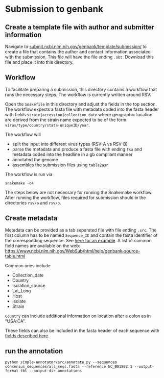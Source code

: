 # Submission to genbank

## Create a template file with author and submitter information

Navigate to [submit.ncbi.nlm.nih.gov/genbank/template/submission/](https://submit.ncbi.nlm.nih.gov/genbank/template/submission/) to create a file that contains the author and contact information associated with the submission. 
This file will have the file ending `.sbt`. Download this file and place it into this directory.

## Workflow

To facilitate preparing a submission, this directory contains a workflow that runs the necessary steps.
The workflow is currently written around RSV. 

Open the `Snakefile` in this directory and adjust the fields in the top section. The workflow expects a fasta file with metadata coded into the fasta header with fields `strain|accession|collection_date` where geographic location are derived from the strain name expected to be of the form
`virus/type/country/state-uniqueID/year`. 

The workflow will 
 - split the input into different virus types (RSV-A vs RSV-B)
 - parse the metadata and produce a fasta file with ending `fsa` and metadata coded into the headline in a gb compliant manner
 - annotated the genome
 - assembles the submission files using `table2asn`

The workflow is run via
```
snakemake -c4
```
The steps below are not necessary for running the Snakemake workflow. 
After running the workflow, files required for submission should in the directories
`rsv/a` and `rsv/b`.


## Create metadata
Metadata can be provided as a tab separated file with file ending `.src`.
The first column has to be named `Sequence_ID` and contain the fasta identifier of the corresponding sequence.
See [here for an example](https://www.ncbi.nlm.nih.gov/WebSub/html/help/sample_files/source-table-sample.txt).
A list of common field names are available on the web: https://www.ncbi.nlm.nih.gov/WebSub/html/help/genbank-source-table.html

Common ones include 
 - Collection_date
 - Country
 - Isolation_source
 - Lat_Long
 - Host
 - Isolate
 - Strain


`Country` can include additional information on location after a colon as in "USA:CA".

These fields can also be included in the fasta header of each sequence with [fields described here](https://www.ncbi.nlm.nih.gov/genbank/mods_fastadefline/).


## run the annotation

```
python simple-annotator/src/annotate.py --sequences consensus_sequences/all_seqs.fasta --reference NC_001802.1 --output-format tbl --output-dir annotations
```




